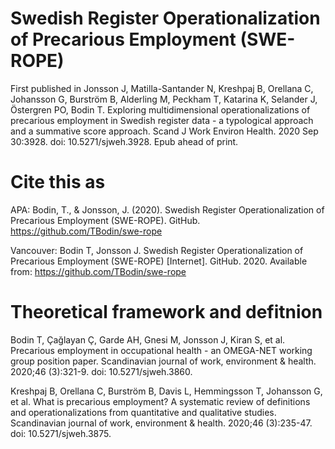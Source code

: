 # Swedish Register Operationalization of Precarious Employment (SWE-ROPE)

First published in Jonsson J, Matilla-Santander N, Kreshpaj B, Orellana C, Johansson G, Burström B, Alderling M, Peckham T, Katarina K, Selander J, Östergren PO, Bodin T. Exploring multidimensional operationalizations of precarious employment in Swedish register data - a typological approach and a summative score approach. Scand J Work Environ Health. 2020 Sep 30:3928. doi: 10.5271/sjweh.3928. Epub ahead of print. 

# Cite this as
APA: 
Bodin, T., & Jonsson, J. (2020). Swedish Register Operationalization of Precarious Employment (SWE-ROPE). GitHub. https://github.com/TBodin/swe-rope

Vancouver: 
Bodin T, Jonsson J. Swedish Register Operationalization of Precarious Employment (SWE-ROPE) [Internet]. GitHub. 2020. Available from: https://github.com/TBodin/swe-rope

# Theoretical framework and defitnion
Bodin T, Çağlayan Ç, Garde AH, Gnesi M, Jonsson J, Kiran S, et al. Precarious employment in occupational health - an OMEGA-NET working group position paper. Scandinavian journal of work, environment & health. 2020;46 (3):321-9. doi: 10.5271/sjweh.3860.

Kreshpaj B, Orellana C, Burström B, Davis L, Hemmingsson T, Johansson G, et al. What is precarious employment? A systematic review of definitions and operationalizations from quantitative and qualitative studies. Scandinavian journal of work, environment & health. 2020;46 (3):235-47. doi: 10.5271/sjweh.3875.
